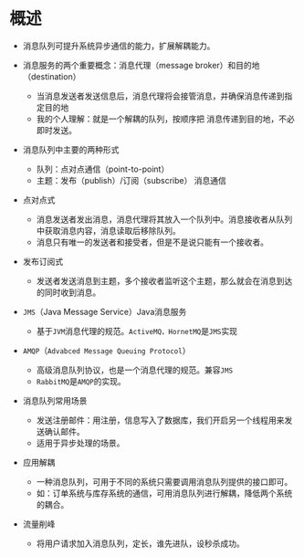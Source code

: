 # 概述

- 消息队列可提升系统异步通信的能力，扩展解耦能力。

- 消息服务的两个重要概念：消息代理（message broker）和目的地（destination）
  - 当消息发送者发送信息后，消息代理将会接管消息，并确保消息传递到指定目的地
  - 我的个人理解：就是一个解耦的队列，按顺序把 消息传递到目的地，不必即时发送。

- 消息队列中主要的两种形式
  - 队列：点对点通信（point-to-point）
  - 主题：发布（publish）/订阅（subscribe） 消息通信
- 点对点式
  - 消息发送者发出消息，消息代理将其放入一个队列中。消息接收者从队列中获取消息内容，消息读取后移除队列。
  - 消息只有唯一的发送者和接受者，但是不是说只能有一个接收者。
- 发布订阅式
  - 发送者发送消息到主题，多个接收者监听这个主题，那么就会在消息到达的同时收到消息。
- `JMS`（Java Message Service）Java消息服务
  - 基于`JVM`消息代理的规范。`ActiveMQ，HornetMQ`是`JMS`实现
- `AMQP`（`Advabced Message Queuing Protocol`）
  - 高级消息队列协议，也是一个消息代理的规范。兼容`JMS`
  - `RabbitMQ`是`AMQP`的实现。

- 消息队列常用场景
  - 发送注册邮件：用注册，信息写入了数据库，我们开启另一个线程用来发送确认邮件。
  - 适用于异步处理的场景。
- 应用解耦
  - 一种消息队列，可用于不同的系统只需要调用消息队列提供的接口即可。
  - 如：订单系统与库存系统的通信，可用消息队列进行解耦，降低两个系统的耦合。

- 流量削峰
  - 将用户请求加入消息队列，定长，谁先进队，设秒杀成功。